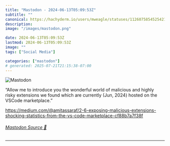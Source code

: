 ```yaml
---
title: "Mastodon - 2024-06-13T05:09:53Z"
subtitle: ""
canonical: https://hachyderm.io/users/mweagle/statuses/112607585452542137
description:
image: "/images/mastodon.png"

date: 2024-06-13T05:09:53Z
lastmod: 2024-06-13T05:09:53Z
image: ""
tags: ["Social Media"]

categories: ["mastodon"]
# generated: 2025-07-21T21:15:38-07:00
---
```

![Mastodon](/images/mastodon.png)

<p>“Allow me to introduce you the wonderful world of malicious and highly risky extensions we found which are currently (Jun, 2024) hosted on the VSCode marketplace.”</p><p><a href="https://medium.com/@amitassaraf/2-6-exposing-malicious-extensions-shocking-statistics-from-the-vs-code-marketplace-cf88b7a7f38f" target="_blank" rel="nofollow noopener noreferrer" translate="no"><span class="invisible">https://</span><span class="ellipsis">medium.com/@amitassaraf/2-6-ex</span><span class="invisible">posing-malicious-extensions-shocking-statistics-from-the-vs-code-marketplace-cf88b7a7f38f</span></a></p>


###### [Mastodon Source 🐘](https://hachyderm.io/@mweagle/112607585452542137)

___
